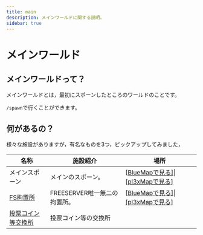 ```yaml
---
title: main
description: メインワールドに関する説明。
sidebar: true
---
```

# メインワールド

## メインワールドって？

メインワールドとは，最初にスポーンしたところのワールドのことです。

`/spawn`で行くことができます。

## 何があるの？

様々な施設がありますが，有名なものを3つ，ピックアップしてみました，

| 名称                                                         | 施設紹介                     | 場所                                                         |
| ------------------------------------------------------------ | ---------------------------- | ------------------------------------------------------------ |
| メインスポーン                                               | メインのスポーン。           | [[BlueMapで見る\]](https://bluemap.freeserver.pro/#world:-244:57:38:150:0.03:0:0:0:perspective)\|[[pl3xMapで見る\]](https://pl3x.freeserver.pro/?world=world&zoom=5&x=-242&z=52) |
| [FS拘置所](https://wiki.freeserver.pro/jail.html)            | FREESERVER唯一無二の拘置所。 | [[BlueMapで見る\]](https://bluemap.freeserver.pro/#world:-261:66:40:100:0:0:0:0:perspective)\|[[pl3xMapで見る]](https://pl3x.freeserver.pro/?world=world&zoom=5&x=-255&z=37) |
| [投票コイン等交換所](https://freeserver-wiki.netlify.app/vote.html#交換場所) | 投票コイン等の交換所         |                                                              |

